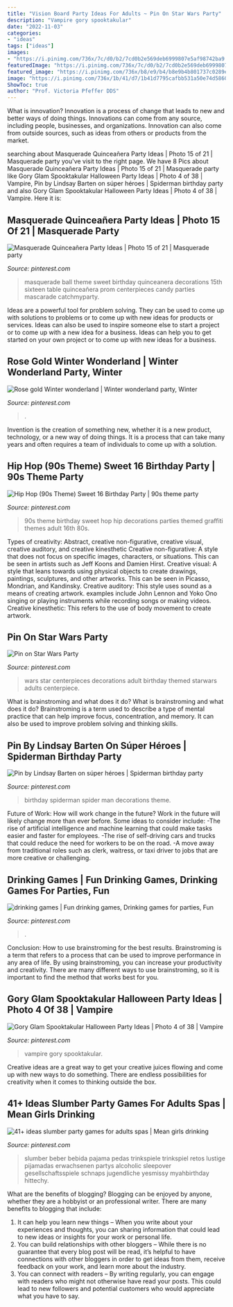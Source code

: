 ```yaml
---
title: "Vision Board Party Ideas For Adults ~ Pin On Star Wars Party"
description: "Vampire gory spooktakular"
date: "2022-11-03"
categories:
- "ideas"
tags: ["ideas"]
images:
- "https://i.pinimg.com/736x/7c/d0/b2/7cd0b2e569deb6999807e5af98742ba9.jpg"
featuredImage: "https://i.pinimg.com/736x/7c/d0/b2/7cd0b2e569deb6999807e5af98742ba9.jpg"
featured_image: "https://i.pinimg.com/736x/b8/e9/b4/b8e9b4b801737c0289ed8d6c63bbc325--masquerade-theme-masquerade-ball.jpg"
image: "https://i.pinimg.com/736x/1b/41/d7/1b41d7795cafbb531a50e74d58604d08.jpg"
ShowToc: true
author: "Prof. Victoria Pfeffer DDS"
---
```



What is innovation?
Innovation is a process of change that leads to new and better ways of doing things. Innovations can come from any source, including people, businesses, and organizations. Innovation can also come from outside sources, such as ideas from others or products from the market.

	

		
searching about Masquerade Quinceañera Party Ideas | Photo 15 of 21 | Masquerade party you've visit to the right page. We have 8 Pics about Masquerade Quinceañera Party Ideas | Photo 15 of 21 | Masquerade party like Gory Glam Spooktakular Halloween Party Ideas | Photo 4 of 38 | Vampire, Pin by Lindsay Barten on súper héroes | Spiderman birthday party and also Gory Glam Spooktakular Halloween Party Ideas | Photo 4 of 38 | Vampire. Here it is:
		
    
## Masquerade Quinceañera Party Ideas | Photo 15 Of 21 | Masquerade Party

<img loading=lazy src="https://i.pinimg.com/736x/b8/e9/b4/b8e9b4b801737c0289ed8d6c63bbc325--masquerade-theme-masquerade-ball.jpg" onerror="this.onerror=null;this.src='https://tse2.mm.bing.net/th?id=OIP.nnonD427JoIKj8RuXVOoOAHaFj&amp;pid=15.1';" alt="Masquerade Quinceañera Party Ideas | Photo 15 of 21 | Masquerade party">

_Source: pinterest.com_

>masquerade ball theme sweet birthday quinceanera decorations 15th sixteen table quinceañera prom centerpieces candy parties mascarade catchmyparty. 

	

Ideas are a powerful tool for problem solving. They can be used to come up with solutions to problems or to come up with new ideas for products or services. Ideas can also be used to inspire someone else to start a project or to come up with a new idea for a business. Ideas can help you to get started on your own project or to come up with new ideas for a business.

    
## Rose Gold Winter Wonderland | Winter Wonderland Party, Winter

<img loading=lazy src="https://i.pinimg.com/736x/1b/41/d7/1b41d7795cafbb531a50e74d58604d08.jpg" onerror="this.onerror=null;this.src='https://tse1.mm.bing.net/th?id=OIP.Fzuh1Wpt4KQgdWAWd0UovAHaJ3&amp;pid=15.1';" alt="Rose gold Winter wonderland | Winter wonderland party, Winter">

_Source: pinterest.com_

>. 

	

Invention is the creation of something new, whether it is a new product, technology, or a new way of doing things. It is a process that can take many years and often requires a team of individuals to come up with a solution.

    
## Hip Hop (90s Theme) Sweet 16 Birthday Party | 90s Theme Party

<img loading=lazy src="https://i.pinimg.com/736x/a4/48/fe/a448fef4c9d36c4504cfee8b545c247c.jpg" onerror="this.onerror=null;this.src='https://tse1.mm.bing.net/th?id=OIP.wIGFfmrp_39LyRqVDi0RywHaF2&amp;pid=15.1';" alt="Hip Hop (90s Theme) Sweet 16 Birthday Party | 90s theme party">

_Source: pinterest.com_

>90s theme birthday sweet hop hip decorations parties themed graffiti themes adult 16th 80s. 

	

Types of creativity: Abstract, creative non-figurative, creative visual, creative auditory, and creative kinesthetic
Creative non-figurative: A style that does not focus on specific images, characters, or situations. This can be seen in artists such as Jeff Koons and Damien Hirst. Creative visual: A style that leans towards using physical objects to create drawings, paintings, sculptures, and other artworks. This can be seen in Picasso, Mondrian, and Kandinsky. Creative auditory: This style uses sound as a means of creating artwork. examples include John Lennon and Yoko Ono singing or playing instruments while recording songs or making videos. Creative kinesthetic: This refers to the use of body movement to create artwork.

    
## Pin On Star Wars Party

<img loading=lazy src="https://i.pinimg.com/736x/d1/1d/27/d11d2798b19d28436e8f41df72eed3a6--star-wars-centerpiece-centerpieces.jpg" onerror="this.onerror=null;this.src='https://tse4.mm.bing.net/th?id=OIP.Hg_4iYorNOZINmFQ70VtjAHaJ3&amp;pid=15.1';" alt="Pin on Star Wars Party">

_Source: pinterest.com_

>wars star centerpieces decorations adult birthday themed starwars adults centerpiece. 

	

What is brainstroming and what does it do?
What is brainstroming and what does it do? Brainstroming is a term used to describe a type of mental practice that can help improve focus, concentration, and memory. It can also be used to improve problem solving and thinking skills.

    
## Pin By Lindsay Barten On Súper Héroes | Spiderman Birthday Party

<img loading=lazy src="https://i.pinimg.com/736x/61/97/3d/61973d494c250f3c9c2dd648999deba9.jpg" onerror="this.onerror=null;this.src='https://tse2.mm.bing.net/th?id=OIP.u8Hp0IEA_u6EK4k76wDTfAHaGl&amp;pid=15.1';" alt="Pin by Lindsay Barten on súper héroes | Spiderman birthday party">

_Source: pinterest.com_

>birthday spiderman spider man decorations theme. 

	

Future of Work: How will work change in the future?
Work in the future will likely change more than ever before. Some ideas to consider include:
-The rise of artificial intelligence and machine learning that could make tasks easier and faster for employees. 
-The rise of self-driving cars and trucks that could reduce the need for workers to be on the road. 
-A move away from traditional roles such as clerk, waitress, or taxi driver to jobs that are more creative or challenging.

    
## Drinking Games | Fun Drinking Games, Drinking Games For Parties, Fun

<img loading=lazy src="https://i.pinimg.com/736x/c9/f2/46/c9f24692441bf832cd25dd9958d176b9.jpg" onerror="this.onerror=null;this.src='https://tse3.mm.bing.net/th?id=OIP.WC9Ed3tYEdFSEs7wGOyNpAHaNL&amp;pid=15.1';" alt="drinking games | Fun drinking games, Drinking games for parties, Fun">

_Source: pinterest.com_

>. 

	

Conclusion: How to use brainstroming for the best results.
Brainstroming is a term that refers to a process that can be used to improve performance in any area of life. By using brainstroming, you can increase your productivity and creativity. There are many different ways to use brainstroming, so it is important to find the method that works best for you.

    
## Gory Glam Spooktakular Halloween Party Ideas | Photo 4 Of 38 | Vampire

<img loading=lazy src="https://i.pinimg.com/736x/8b/f6/a6/8bf6a62953af0e11968ea46780daad7b.jpg" onerror="this.onerror=null;this.src='https://tse4.mm.bing.net/th?id=OIP.hkJZOAT6FNzXpj0PiwNGZAHaJ3&amp;pid=15.1';" alt="Gory Glam Spooktakular Halloween Party Ideas | Photo 4 of 38 | Vampire">

_Source: pinterest.com_

>vampire gory spooktakular. 

	

Creative ideas are a great way to get your creative juices flowing and come up with new ways to do something. There are endless possibilities for creativity when it comes to thinking outside the box.

    
## 41+ Ideas Slumber Party Games For Adults Spas | Mean Girls Drinking

<img loading=lazy src="https://i.pinimg.com/736x/7c/d0/b2/7cd0b2e569deb6999807e5af98742ba9.jpg" onerror="this.onerror=null;this.src='https://tse1.mm.bing.net/th?id=OIP.PbsXJbxnN2q6zWzYHHWRewAAAA&amp;pid=15.1';" alt="41+ ideas slumber party games for adults spas | Mean girls drinking">

_Source: pinterest.com_

>slumber beber bebida pajama pedas trinkspiele trinkspiel retos lustige pijamadas erwachsenen partys alcoholic sleepover gesellschaftsspiele schnaps jugendliche yesmissy myahbirthday hittechy. 

	

What are the benefits of blogging?
Blogging can be enjoyed by anyone, whether they are a hobbyist or an professional writer. There are many benefits to blogging that include: 
1. It can help you learn new things – When you write about your experiences and thoughts, you can sharing information that could lead to new ideas or insights for your work or personal life. 
2. You can build relationships with other bloggers – While there is no guarantee that every blog post will be read, it’s helpful to have connections with other bloggers in order to get ideas from them, receive feedback on your work, and learn more about the industry. 
3. You can connect with readers – By writing regularly, you can engage with readers who might not otherwise have read your posts. This could lead to new followers and potential customers who would appreciate what you have to say. 

